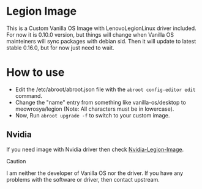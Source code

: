 # Legion Image

This is a Custom Vanilla OS Image with LenovoLegionLinux driver included. For now it is 0.10.0 version, but things will change when Vanilla OS mainteiners will sync packages with debian sid. Then it will update to latest stable 0.16.0, but for now just need to wait.

# How to use

- Edit the /etc/abroot/abroot.json file with the `abroot config-editor edit` command.
- Change the "name" entry from something like vanilla-os/desktop to meowrosya/legion (Note: All characters must be in lowercase).
- Now, Run `abroot upgrade -f` to switch to your custom image.

## Nvidia
If you need image with Nvidia driver then check [Nvidia-Legion-Image](https://github.com/MeowRosya/Nvidia-Legion-Image).



> [!caution]
> I am neither the developer of Vanilla OS nor the driver. If you have any problems with the software or driver, then contact upstream.
